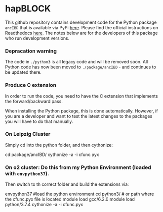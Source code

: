 # hapBLOCK
This github repository contains development code for the Python package `ancIBD` that is available via PyPi [here](https://pypi.org/project/ancIBD/). Please find the official instructions on Readthedocs [here](https://ancibd.readthedocs.io). The notes below are for the developers of this package who run development versions.

### Depracation warning
The code in `./python3` is all legacy code and will be removed soon. All Python code has now been moved to `./package/ancIBD` - and continues to be updated there.

### Produce C extension
In order to run the code, you need to have the C extension that implements the forward/backward pass.

When installing the Python package, this is done automatically. However, if you are a developer and want to test the latest changes to the packages you will have to do that manually.

### On Leipzig Cluster
Simply cd into the python folder, and then cythonize:

cd package/ancIBD/
cythonize -a -i cfunc.pyx

### On o2 cluster: Do this from my Python Environment (loaded with `envpython37`). 
Then switch to th correct folder and build the extensions via:

envpython37  #load the python environment
cd python3/  # or path where the cfunc.pyx file is located
module load gcc/6.2.0
module load python/3.7.4
cythonize -a -i cfunc.pyx



